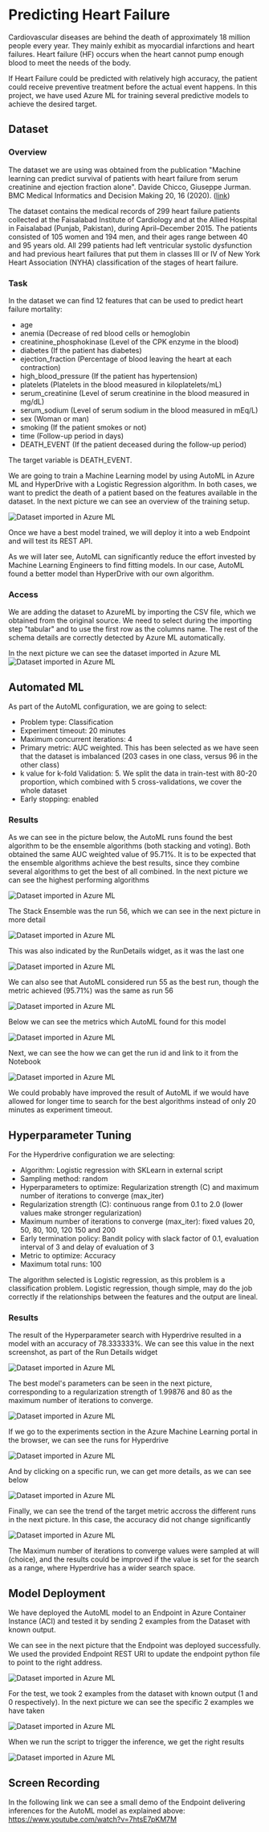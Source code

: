 # Predicting Heart Failure

Cardiovascular diseases are behind the death of approximately 18 million people every year. They mainly exhibit as myocardial infarctions and heart failures. Heart failure (HF) occurs when the heart cannot pump enough blood to meet the needs of the body.

If Heart Failure could be predicted with relatively high accuracy, the patient could receive preventive treatment before the actual event happens. In this project, we have used Azure ML for training several predictive models to achieve the desired target.

## Dataset

### Overview
The dataset we are using was obtained from the publication "Machine learning can predict survival of patients with heart failure from serum creatinine and ejection fraction alone". Davide Chicco, Giuseppe Jurman. BMC Medical Informatics and Decision Making 20, 16 (2020). ([link](https://doi.org/10.1186/s12911-020-1023-5))

The dataset contains the medical records of 299 heart failure patients collected at the Faisalabad Institute of Cardiology and at the Allied Hospital in Faisalabad (Punjab, Pakistan), during April–December 2015. The patients consisted of 105 women and 194 men, and their ages range between 40 and 95 years old. All 299 patients had left ventricular systolic dysfunction and
had previous heart failures that put them in classes III or IV of New York Heart Association (NYHA) classification of the stages of heart failure.

### Task
In the dataset we can find 12 features that can be used to predict heart failure mortality:
* age
* anemia (Decrease of red blood cells or hemoglobin
* creatinine_phosphokinase (Level of the CPK enzyme in the blood)
* diabetes (If the patient has diabetes)
* ejection_fraction (Percentage of blood leaving the heart at each contraction)
* high_blood_pressure (If the patient has hypertension)
* platelets (Platelets in the blood measured in kiloplatelets/mL)
* serum_creatinine (Level of serum creatinine in the blood measured in mg/dL)
* serum_sodium (Level of serum sodium in the blood measured in mEq/L)
* sex (Woman or man)
* smoking (If the patient smokes or not)
* time (Follow-up period in days)
* DEATH_EVENT (If the patient deceased during the follow-up period)

The target variable is DEATH_EVENT.

We are going to train a Machine Learning model by using AutoML in Azure ML and HyperDrive with a Logistic Regression algorithm. In both cases, we want to predict the death of a patient based on the features available in the dataset. In the next picture we can see an overview of the training setup.

![Dataset imported in Azure ML](images/Overview_training.png)

Once we have a best model trained, we will deploy it into a web Endpoint and will test its REST API.

As we will later see, AutoML can significantly reduce the effort invested by Machine Learning Engineers to find fitting models. In our case, AutoML found a better model than HyperDrive with our own algorithm.

### Access
We are adding the dataset to AzureML by importing the CSV file, which we obtained from the original source. We need to select during the importing step "tabular" and to use the first row as the columns name. The rest of the schema details are correctly detected by Azure ML automatically.

In the next picture we can see the dataset imported in Azure ML
![Dataset imported in Azure ML](images/Dataset.png)

## Automated ML

As part of the AutoML configuration, we are going to select:

- Problem type: Classification
- Experiment timeout: 20 minutes
- Maximum concurrent iterations: 4
- Primary metric: AUC weighted. This has been selected as we have seen that the dataset is imbalanced (203 cases in one class, versus 96 in the other class)
- k value for k-fold Validation: 5. We split the data in train-test with 80-20 proportion, which combined with 5 cross-validations, we cover the whole dataset
- Early stopping: enabled

### Results
As we can see in the picture below, the AutoML runs found the best algorithm to be the ensemble algorithms (both stacking and voting). Both obtained the same AUC weighted value of 95.71%. It is to be expected that the ensemble algorithms achieve the best results, since they combine several algorithms to get the best of all combined. In the next picture we can see the highest performing algorithms

![Dataset imported in Azure ML](images/AutoML_output.png)

The Stack Ensemble was the run 56, which we can see in the next picture in more detail

![Dataset imported in Azure ML](images/AutoML_run.png)

This was also indicated by the RunDetails widget, as it was the last one

![Dataset imported in Azure ML](images/AutoML_rundetails.png)

We can also see that AutoML considered run 55 as the best run, though the metric achieved (95.71%) was the same as run 56

![Dataset imported in Azure ML](images/AutoML_bestrun_id.png)

Below we can see the metrics which AutoML found for this model

![Dataset imported in Azure ML](images/AutoML_metrics.png)

Next, we can see the how we can get the run id and link to it from the Notebook

![Dataset imported in Azure ML](images/AutoML_bestrun.png)

We could probably have improved the result of AutoML if we would have allowed for longer time to search for the best algorithms instead of only 20 minutes as experiment timeout.


## Hyperparameter Tuning

For the Hyperdrive configuration we are selecting:

- Algorithm: Logistic regression with SKLearn in external script
- Sampling method: random
- Hyperparameters to optimize: Regularization strength (C) and maximum number of iterations to converge (max_iter)
- Regularization strength (C): continuous range from 0.1 to 2.0 (lower values make stronger regularization)
- Maximum number of iterations to converge (max_iter): fixed values 20, 50, 80, 100, 120 150 and 200
- Early termination policy: Bandit policy with slack factor of 0.1, evaluation interval of 3 and delay of evaluation of 3
- Metric to optimize: Accuracy
- Maximum total runs: 100

The algorithm selected is Logistic regression, as this problem is a classification problem. Logistic regression, though simple, may do the job correctly if the relationships between the features and the output are lineal.

### Results

The result of the Hyperparameter search with Hyperdrive resulted in a model with an accuracy of 78.333333%. We can see this value in the next screenshot, as part of the Run Details widget

![Dataset imported in Azure ML](images/Hyperdrive_best_accuracy.png)

The best model's parameters can be seen in the next picture, corresponding to a regularization strength of 1.99876 and 80 as the maximum number of iterations to converge.

![Dataset imported in Azure ML](images/Hyperdrive_best_parameters.png)

If we go to the experiments section in the Azure Machine Learning portal in the browser, we can see the runs for Hyperdrive

![Dataset imported in Azure ML](images/Hyperdrive_runs.png)

And by clicking on a specific run, we can get more details, as we can see below

![Dataset imported in Azure ML](images/Hyperdrive_run.png)

Finally, we can see the trend of the target metric accross the different runs in the next picture. In this case, the accuracy did not change significantly

![Dataset imported in Azure ML](images/Hyperdrive_accuracy_trend.png)

The Maximum number of iterations to converge values were sampled at will (choice), and the results could be improved if the value is set for the search as a range, where Hyperdrive has a wider search space.

## Model Deployment

We have deployed the AutoML model to an Endpoint in Azure Container Instance (ACI) and tested it by sending 2 examples from the Dataset with known output.

We can see in the next picture that the Endpoint was deployed successfully. We used the provided Endpoint REST URI to update the endpoint python file to point to the right address.

![Dataset imported in Azure ML](images/AutoML_Endpoint.png)

For the test, we took 2 examples from the dataset with known output (1 and 0 respectively). In the next picture we can see the specific 2 examples we have taken

![Dataset imported in Azure ML](images/AutoML_Endpoint_test.png)

When we run the script to trigger the inference, we get the right results

![Dataset imported in Azure ML](images/AutoML_Endpoint_response.png)

## Screen Recording

In the following link we can see a small demo of the Endpoint delivering inferences for the AutoML model as explained above: https://www.youtube.com/watch?v=7htsE7pKM7M
